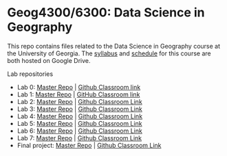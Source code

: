 # Geog4300/6300: Data Science in Geography 

This repo contains files related to the Data Science in Geography course at the University of Georgia. The [syllabus](https://drive.google.com/open?id=1huHQle5c8uYEtV1-jKhwPXDPZShgu9h1tUzeNZ7xDyA) and [schedule](https://docs.google.com/spreadsheets/d/1kkK6xVx-wwIya_0yzGHPzkEqEGFJWAxO41vaOcfqs4Y/edit?usp=sharing) for this course are both hosted on Google Drive.

Lab repositories
* Lab 0: [Master Repo](https://github.com/jshannon75/geog4300_lab0) | [Github Classroom link](https://classroom.github.com/a/CTk2c31D)
* Lab 1: [Master Repo](https://github.com/jshannon75/geog4300_lab1) | [GitHub Classroom link](https://classroom.github.com/a/YLQS7qO9)
* Lab 2: [Master Repo](https://github.com/jshannon75/geog4300_lab2) | [Github Classroom Link](https://classroom.github.com/a/kbYt78bJ)
* Lab 3: [Master Repo](https://github.com/jshannon75/geog4300_lab3) | [Github Classroom Link](https://classroom.github.com/a/9_tCC4OF)
* Lab 4: [Master Repo](https://github.com/jshannon75/geog4300_lab4) | [Github Classroom Link](https://classroom.github.com/a/_eZCAhif)
* Lab 5: [Master Repo](https://github.com/jshannon75/geog4300_lab5) | [Github Classroom Link](https://classroom.github.com/a/bRl82j5_)
* Lab 6: [Master Repo](https://github.com/jshannon75/geog4300_lab6) | [Github Classroom Link](https://classroom.github.com/a/CZ57CBs0)
* Lab 7: [Master Repo](https://github.com/jshannon75/geog4300_lab7) | [Github Classroom Link](https://classroom.github.com/a/en5J46uN)
* Final project: [Master Repo](https://github.com/jshannon75/geog4300_finalproj) | [Github Classroom Link](https://classroom.github.com/a/yTCDriF6)


